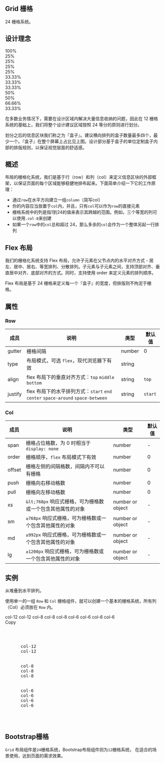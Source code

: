 Grid 栅格
---

24 栅格系统。

## 设计理念

<div class="grid-demo">
<div class="lau-row demo-row">
  <div class="lau-col-24 layout demo-col-1">
    100%
  </div>
</div>
<div class="lau-row demo-row">
  <div class="lau-col-6 layout demo-col-2">
    25%
  </div>
  <div class="lau-col-6 layout demo-col-3">
    25%
  </div>
  <div class="lau-col-6 layout demo-col-2">
    25%
  </div>
  <div class="lau-col-6 layout demo-col-3">
    25%
  </div>
</div>
<div class="lau-row demo-row">
  <div class="lau-col-8 layout demo-col-4">
    33.33%
  </div>
  <div class="lau-col-8 layout demo-col-5">
    33.33%
  </div>
  <div class="lau-col-8 layout demo-col-4">
    33.33%
  </div>
</div>
<div class="lau-row demo-row">
  <div class="lau-col-12 layout demo-col-1">
    50%
  </div>
  <div class="lau-col-12 layout demo-col-3">
    50%
  </div>
</div>
<div class="lau-row demo-row">
  <div class="lau-col-16 layout demo-col-4">
    66.66%
  </div>
  <div class="lau-col-8 layout demo-col-5">
    33.33%
  </div>
</div>
</div>

在多数业务情况下，需要在设计区域内解决大量信息收纳的问题，因此在 12 栅格系统的基础上，我们将整个设计建议区域按照 24 等分的原则进行划分。

划分之后的信息区块我们称之为『盒子』。建议横向排列的盒子数量最多四个，最少一个。『盒子』在整个屏幕上占比见上图。设计部分基于盒子的单位定制盒子内部的排版规则，以保证视觉层面的舒适感。

## 概述

布局的栅格化系统，我们是基于行（row）和列（col）来定义信息区块的外部框架，以保证页面的每个区域能够稳健地排布起来。下面简单介绍一下它的工作原理：

- 通过`row`在水平方向建立一组`column`（简写col）
- 你的内容应当放置于`col`内，并且，只有`col`可以作为`row`的直接元素
- 栅格系统中的列是指1到24的值来表示其跨越的范围。例如，三个等宽的列可以使用`.col-8`来创建
- 如果一个`row`中的`col`总和超过 24，那么多余的`col`会作为一个整体另起一行排列

## Flex 布局

我们的栅格化系统支持 Flex 布局，允许子元素在父节点内的水平对齐方式 - 居左、居中、居右、等宽排列、分散排列。子元素与子元素之间，支持顶部对齐、垂直居中对齐、底部对齐的方式。同时，支持使用 order 来定义元素的排列顺序。

Flex 布局是基于 24 栅格来定义每一个『盒子』的宽度，但排版则不拘泥于栅格。


## 属性

### Row

| 成员       | 说明             | 类型               | 默认值       |
|-----------|-----------------|--------------------|-------------|
| gutter    | 栅格间隔   | number | 0        |
| type      | 布局模式，可选 `flex`，现代浏览器下有效 | string |         |
| align     | flex 布局下的垂直对齐方式：`top` `middle` `bottom`  | string | `top`      |
| justify   | flex 布局下的水平排列方式：`start` `end` `center` `space-around` `space-between`   | string | `start`        |

### Col

| 成员      | 说明             | 类型               | 默认值       |
|----------|-----------------|--------------------|-------------|
| span     | 栅格占位格数，为 0 时相当于 `display: none`   | number | -        |
| order    | 栅格顺序，`flex` 布局模式下有效   | number | 0        |
| offset   | 栅格左侧的间隔格数，间隔内不可以有栅格  | number | 0        |
| push     | 栅格向右移动格数   | number | 0        |
| pull     | 栅格向左移动格数   | number | 0        |
| xs       | `&lt;768px` 响应式栅格，可为栅格数或一个包含其他属性的对象 | number or object | - |
| sm       | `≥768px` 响应式栅格，可为栅格数或一个包含其他属性的对象 | number or object | - |
| md       | `≥992px` 响应式栅格，可为栅格数或一个包含其他属性的对象 | number or object | - |
| lg       | `≥1200px` 响应式栅格，可为栅格数或一个包含其他属性的对象 | number or object | - | 


## 实例 

从堆叠到水平排列。

使用单一的一组 `Row` 和 `Col` 栅格组件，就可以创建一个基本的栅格系统，所有列（Col）必须放在 `Row` 内。


<div class="bs-example">
  <ui-row>
    <ui-col className='layout' span="12">col-12</ui-col>
    <ui-col className='layout' span="12">col-12</ui-col>
  </ui-row>
  <ui-row>
    <ui-col className='layout' span="8">col-8</ui-col>
    <ui-col className='layout' span="8">col-8</ui-col>
    <ui-col className='layout' span="8">col-8</ui-col>
  </ui-row>
  <ui-row>
    <ui-col className='layout' span="6">col-6</ui-col>
    <ui-col className='layout' span="6">col-6</ui-col>
    <ui-col className='layout' span="6">col-6</ui-col>
    <ui-col className='layout' span="6">col-6</ui-col>
  </ui-row>
</div>
<div class="zero-clipboard"><span class="btn-clipboard">Copy</span></div>
<div class="highlight">
<pre>
    <div>
    <ui-row>
      <ui-col className='layout' span="12">col-12</ui-col>
      <ui-col className='layout' span="12">col-12</ui-col>
    </ui-row>
    <ui-row>
      <ui-col className='layout' span="8">col-8</ui-col>
      <ui-col className='layout' span="8">col-8</ui-col>
      <ui-col className='layout' span="8">col-8</ui-col>
    </ui-row>
    <ui-row>
      <ui-col className='layout' span="6">col-6</ui-col>
      <ui-col className='layout' span="6">col-6</ui-col>
      <ui-col className='layout' span="6">col-6</ui-col>
      <ui-col className='layout' span="6">col-6</ui-col>
    </ui-row>
  </div>
</pre>
</div>

## Bootstrap栅格

 `Grid` 布局组件是<code>24</code>栅格系统，Bootstrap布局组件则为<code>12</code>栅格系统，
在适合的场景使用，达到页面的需求效果。
